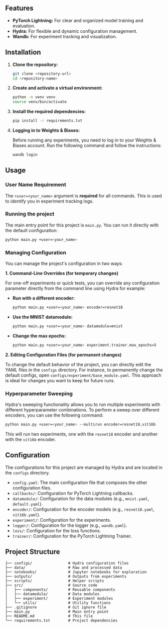 
## Features

- **PyTorch Lightning:** For clear and organized model training and evaluation.
- **Hydra:** For flexible and dynamic configuration management.
- **Wandb:** For experiment tracking and visualization.

## Installation

1. **Clone the repository:**

   ```bash
   git clone <repository-url>
   cd <repository-name>
   ```

2. **Create and activate a virtual environment:**

   ```bash
   python -m venv venv
   source venv/bin/activate
   ```

3. **Install the required dependencies:**

   ```bash
   pip install -r requirements.txt
   ```

4. **Logging in to Weights & Biases:**

   Before running any experiments, you need to log in to your Weights & Biases account. Run the following command and follow the instructions:

   ```bash
   wandb login
   ```

## Usage

### User Name Requirement

The `+user=<your_name>` argument is **required** for all commands. This is used to identify you in experiment tracking logs.

### Running the project

The main entry point for this project is `main.py`. You can run it directly with the default configuration:

```bash
python main.py +user=<your_name>
```

### Managing Configuration

You can manage the project's configuration in two ways:

**1. Command-Line Overrides (for temporary changes)**

For one-off experiments or quick tests, you can override any configuration parameter directly from the command line using Hydra for example:

*   **Run with a different encoder:**
    ```bash
    python main.py +user=<your_name> encoder=resnet18
    ```

*   **Use the MNIST datamodule:**
    ```bash
    python main.py +user=<your_name> datamodule=mnist
    ```

*   **Change the max epochs:**
    ```bash
    python main.py +user=<your_name> experiment.trainer.max_epochs=5
    ```

**2. Editing Configuration Files (for permanent changes)**

To change the default behavior of the project, you can directly edit the YAML files in the `configs` directory. For instance, to permanently change the default configs, open `configs/experiment/base_module.yaml`. This approach is ideal for changes you want to keep for future runs.

### Hyperparameter Sweeping

Hydra's sweeping functionality allows you to run multiple experiments with different hyperparameter combinations. To perform a sweep over different encoders, you can use the following command:

```bash
python main.py +user=<your_name> --multirun encoder=resnet18,vit16b
```

This will run two experiments, one with the `resnet18` encoder and another with the `vit16b` encoder.

## Configuration

The configurations for this project are managed by Hydra and are located in the `configs` directory.

- `config.yaml`: The main configuration file that composes the other configuration files.
- `callbacks/`: Configuration for PyTorch Lightning callbacks.
- `datamodule/`: Configuration for the data modules (e.g., `mnist.yaml`, `default.yaml`).
- `encoder/`: Configuration for the encoder models (e.g., `resnet18.yaml`, `vit16b.yaml`).
- `experiment/`: Configuration for the experiments.
- `logger/`: Configuration for the logger (e.g., `wandb.yaml`).
- `loss/`: Configuration for the loss functions.
- `trainer/`: Configuration for the PyTorch Lightning Trainer.

## Project Structure

```
├── configs/                # Hydra configuration files
├── data/                   # Raw and processed data
├── notebooks/              # Jupyter notebooks for exploration
├── outputs/                # Outputs from experiments
├── scripts/                # Helper scripts
├── src/                    # Source code
│   ├── components/         # Reusable components
│   ├── datamodule/         # Data modules
│   ├── experiment/         # Experiment modules
│   └── utils/              # Utility functions
├── .gitignore              # Git ignore file
├── main.py                 # Main entry point
├── README.md               # This file
└── requirements.txt        # Project dependencies
```
